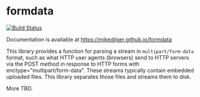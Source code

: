# formdata

[![Build Status](https://travis-ci.org/mikedilger/formdata.svg?branch=master)](https://travis-ci.org/mikedilger/formdata)

Documentation is available at https://mikedilger.github.io/formdata

This library provides a function for parsing a stream in `multipart/form-data` format,
such as what HTTP user agents (browsers) send to HTTP servers via the POST method
in response to HTTP forms with enctype="multipart/form-data".  These streams typically
contain embedded uploaded files.  This library separates those files and streams them
to disk.

More TBD.
